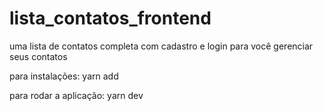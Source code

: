 # lista_contatos_frontend
uma lista de contatos completa com cadastro e login para você gerenciar seus contatos

para instalações:
yarn add

para rodar a aplicação:
yarn dev
